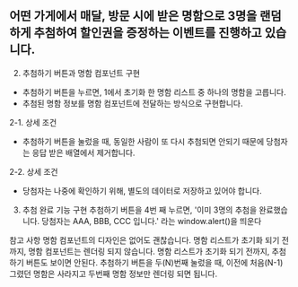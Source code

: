 ## 어떤 가게에서 매달, 방문 시에 받은 명함으로 3명을 랜덤하게 추첨하여 할인권을 증정하는 이벤트를 진행하고 있습니다.

2. 추첨하기 버튼과 명함 컴포넌트 구현

- 추첨하기 버튼을 누르면, 1에서 초기화 한 명함 리스트 중 하나의 명함을 고릅니다.
- 추첨된 명함 정보를 명함 컴포넌트에 전달하는 방식으로 구현합니다.

2-1. 상세 조건

- 추첨하기 버튼을 눌렀을 때, 동일한 사람이 또 다시 추첨되면 안되기 때문에 당첨자는 응답 받은 배열에서 제거합니다.

2-2. 상세 조건

- 당첨자는 나중에 확인하기 위해, 별도의 데이터로 저장하고 있어야 합니다.

3. 추첨 완료 기능 구현
   추첨하기 버튼을 4번 째 누르면, '이미 3명의 추첨을 완료했습니다. 당첨자는 AAA, BBB, CCC 입니다.'
   라는 window.alert()을 띄운다

참고 사항
명함 컴포넌트의 디자인은 없어도 괜찮습니다.
명함 리스트가 초기화 되기 전까지, 명함 컴포넌트는 렌더링 되지 않습니다.
명함 리스트가 초기화 되기 전까지, 추첨하기 버튼도 보이면 안된다.
추첨하기 버튼을 두(N)번째 눌렀을 때, 이전에 처음(N-1) 그렸던 명함은 사라지고 두번째 명함 정보만 렌더링 되면 됩니다.
